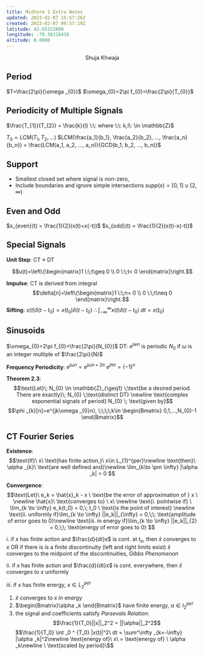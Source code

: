 ```yaml
---
title: Midterm 1 Extra Notes
updated: 2023-02-07 15:57:26Z
created: 2023-02-07 09:57:19Z
latitude: 43.65322600
longitude: -79.38318430
altitude: 0.0000
---
```


$$\text{Shuja Khwaja}$$
## Period 
$T=\frac{2\pi}{\omega _{0}}$
$\omega_{0}=2\pi f_{0}=\frac{2\pi}{T_{0}}$
## Periodicity of Multiple Signals
$\frac{T_{1}}{T_{2}} = \frac{k}{l} \:\: where \:\: k,l\: \in \mathbb{Z}$

$T_{0} = LCM(T_{1}, T_{2}, ...)$
$LCM(\frac{a_1}{b_1}, \frac{a_2}{b_2}, ..., \frac{a_n}{b_n}) = \frac{LCM(a_1, a_2, ..., a_n)}{GCD(b_1, b_2, ..., b_n)}$

## Support
- Smallest closed set where signal is non-zero,
- Include boundaries and ignore simple intersections
$supp(x) = [0,1] \cup[2,\infty)$

## Even and Odd
$x_{even}(t) = \frac{1}{2}(x(t)+x(-t))$
$x_{odd}(t) = \frac{1}{2}(x(t)-x(-t))$

## Special Signals
 **Unit Step**: CT ≈ DT

$$u(t)=\left\{\begin{matrix}1 \:\;t\geq 0
\\ 0 \:\;t< 0
\end{matrix}\right.$$

**Impulse**: CT is derived from integral
$$\delta[n]=\left\{\begin{matrix}1 \:\;n= 0
\\ 0 \:\;t\neq 0
\end{matrix}\right.$$
**Sifting**:
$x(t)\delta(t-t_{0})=x(t_{0})\delta(t-t_{0})$
$\therefore \int_{-\infty}^{\infty}x(t)\delta(t-t_{0})\; dt=x(t_{0})$

## Sinusoids
$\omega_{0}=2\pi f_{0}=\frac{2\pi}{N_{0}}$
DT: $e^{jwn}$ is periodic $N_{0}$ if $\omega$ is an integer multiple of $\frac{2\pi}{N}$

**Frequency Periodicity**:
$e^{j\omega n} = e^{j\omega n+2\pi}$
$e^{j\pi n}= (-1)^n$

**Theorem 2.3**:
$$\text{Let}\; N_{0} \in \mathbb{Z}_{\geq1} \;\text{be a desired period. There are exactly}\; N_{0} \;\text{distinct DT} \newline \text{complex exponential signals of period} N_{0} \; \text{given by}$$
$$\phi _{k}[n]=e^{jk\omega _{0}n}, \;\;\;\;k\in \begin{Bmatrix}
0,1,...,N_{0}-1
\end{Bmatrix}$$

## CT Fourier Series
**Existence**:
$$\text{If}\ x\ \text{has finite action,}\ x\in L_{1}^{per}\newline \text{then}\ \alpha _{k}\ \text{are well defined and}\newline \lim_{k\to \pm \infty} |\alpha _k| = 0
$$

**Convergence**:
$$\text{Let}\ e_k = \hat{x}_k - x \ \text{be the error of approximation of } x \ \newline \hat{x}\ \text{converges to} \ x\ \newline
\text{i. pointwise if} \ \lim_{k \to \infty} e_k(t_0) = 0,\; t_0 \ \text{is the point of interest} \newline
\text{ii. uniformly if}\lim_{k \to \infty} ||e_k||_{\infty} = 0,\;\; \text{amplitude of error goes to 0}\newline
\text{iii. in energy if}\lim_{k \to \infty} ||e_k||_{2} = 0,\;\; \text{energy of error goes to 0}
$$

i. if $x$ has finite action and $\frac{d}{dt}x$ is cont. at $t_o$, then $\hat{x}$ converges to $x$
	OR if there is is a finite discontinuity (left and right limits exist) $\hat{x}$ converges to the midpoint of the discontinuities, *Gibbs Phenomenon*

ii. if $x$ has finite action and $\frac{d}{dt}x$ is cont. everywhere, then $\hat{x}$ converges to $x$ uniformly

iii. if $x$ has finite energy, $x \in L_2^{per}$
1. 	$\hat{x}$ converges to $x$ in energy
2. 	$\begin{Bmatrix}\alpha _k \end{Bmatrix}$ have finite energy, $\alpha \in l_2^{per}$
3. 	the signal and coefficients satisfy *Parsevals Relation*: 
$$\frac{1}{T_0}||x||_2^2 = ||\alpha||_2^2$$
$$\frac{1}{T_0} \int _0 ^ {T_0} |x(t)|^2\ dt = \sum^\infty _{k=-\infty} |\alpha _k|^2\newline \text{energy of}\ x\ = \text{energy of} \ \alpha _k\newline \ \text{scaled by period}\$$
